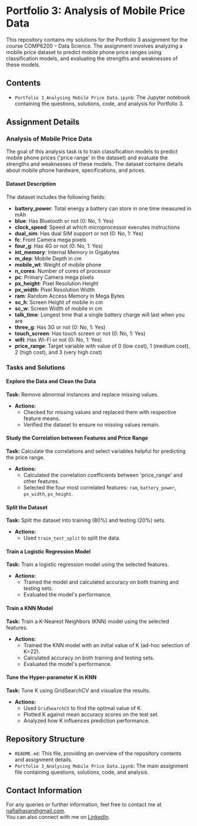 # Portfolio 3: Analysis of Mobile Price Data

This repository contains my solutions for the Portfolio 3 assignment for the course COMP6200 – Data Science. The assignment involves analyzing a mobile price dataset to predict mobile phone price ranges using classification models, and evaluating the strengths and weaknesses of these models.

## Contents

- `Portfolio 3_Analysing Mobile Price Data.ipynb`: The Jupyter notebook containing the questions, solutions, code, and analysis for Portfolio 3.

## Assignment Details

### Analysis of Mobile Price Data

The goal of this analysis task is to train classification models to predict mobile phone prices ('price range' in the dataset) and evaluate the strengths and weaknesses of these models. The dataset contains details about mobile phone hardware, specifications, and prices.

#### Dataset Description

The dataset includes the following fields:

- **battery_power**: Total energy a battery can store in one time measured in mAh
- **blue**: Has Bluetooth or not (0: No, 1: Yes)
- **clock_speed**: Speed at which microprocessor executes instructions
- **dual_sim**: Has dual SIM support or not (0: No, 1: Yes)
- **fc**: Front Camera mega pixels
- **four_g**: Has 4G or not (0: No, 1: Yes)
- **int_memory**: Internal Memory in Gigabytes
- **m_dep**: Mobile Depth in cm
- **mobile_wt**: Weight of mobile phone
- **n_cores**: Number of cores of processor
- **pc**: Primary Camera mega pixels
- **px_height**: Pixel Resolution Height
- **px_width**: Pixel Resolution Width
- **ram**: Random Access Memory in Mega Bytes
- **sc_h**: Screen Height of mobile in cm
- **sc_w**: Screen Width of mobile in cm
- **talk_time**: Longest time that a single battery charge will last when you are
- **three_g**: Has 3G or not (0: No, 1: Yes)
- **touch_screen**: Has touch screen or not (0: No, 1: Yes)
- **wifi**: Has Wi-Fi or not (0: No, 1: Yes)
- **price_range**: Target variable with value of 0 (low cost), 1 (medium cost), 2 (high cost), and 3 (very high cost)

### Tasks and Solutions

#### Explore the Data and Clean the Data
**Task:** Remove abnormal instances and replace missing values.
- **Actions:**
  - Checked for missing values and replaced them with respective feature means.
  - Verified the dataset to ensure no missing values remain.

#### Study the Correlation between Features and Price Range
**Task:** Calculate the correlations and select variables helpful for predicting the price range.
- **Actions:**
  - Calculated the correlation coefficients between 'price_range' and other features.
  - Selected the four most correlated features: `ram`, `battery_power`, `px_width`, `px_height`.

#### Split the Dataset
**Task:** Split the dataset into training (80%) and testing (20%) sets.
- **Actions:**
  - Used `train_test_split` to split the data.

#### Train a Logistic Regression Model
**Task:** Train a logistic regression model using the selected features.
- **Actions:**
  - Trained the model and calculated accuracy on both training and testing sets.
  - Evaluated the model's performance.

#### Train a KNN Model
**Task:** Train a K-Nearest Neighbors (KNN) model using the selected features.
- **Actions:**
  - Trained the KNN model with an initial value of K (ad-hoc selection of K=22).
  - Calculated accuracy on both training and testing sets.
  - Evaluated the model's performance.

#### Tune the Hyper-parameter K in KNN
**Task:** Tune K using GridSearchCV and visualize the results.
- **Actions:**
  - Used `GridSearchCV` to find the optimal value of K.
  - Plotted K against mean accuracy scores on the test set.
  - Analyzed how K influences prediction performance.

## Repository Structure

- `README.md`: This file, providing an overview of the repository contents and assignment details.
- `Portfolio 3_Analysing Mobile Price Data.ipynb`: The main assignment file containing questions, solutions, code, and analysis.

## Contact Information

For any queries or further information, feel free to contact me at [nafialhasan@gmail.com](mailto:nafialhasan@gmail.com).  
You can also connect with me on [LinkedIn](https://www.linkedin.com/in/nafialhasan/).

